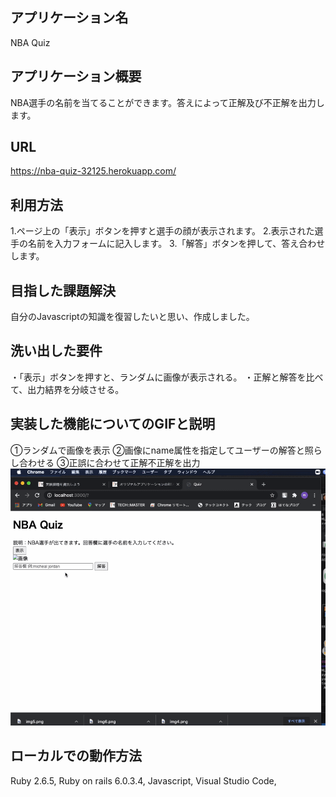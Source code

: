 ## アプリケーション名	
NBA Quiz
## アプリケーション概要
NBA選手の名前を当てることができます。答えによって正解及び不正解を出力します。
## URL
https://nba-quiz-32125.herokuapp.com/
## 利用方法
1.ページ上の「表示」ボタンを押すと選手の顔が表示されます。
2.表示された選手の名前を入力フォームに記入します。
3.「解答」ボタンを押して、答え合わせします。
## 目指した課題解決
自分のJavascriptの知識を復習したいと思い、作成しました。
## 洗い出した要件
・「表示」ボタンを押すと、ランダムに画像が表示される。
・正解と解答を比べて、出力結界を分岐させる。
## 実装した機能についてのGIFと説明	
①ランダムで画像を表示
②画像にname属性を指定してユーザーの解答と照らし合わせる
③正誤に合わせて正解不正解を出力
![動作.gif](./動作.gif)
## ローカルでの動作方法	 
Ruby 2.6.5, Ruby on rails 6.0.3.4, Javascript, Visual Studio Code,

